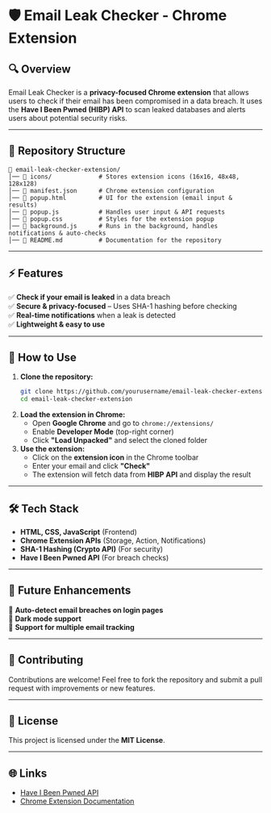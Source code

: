 # 🛡️ Email Leak Checker - Chrome Extension

## 🔍 Overview
Email Leak Checker is a **privacy-focused Chrome extension** that allows users to check if their email has been compromised in a data breach. It uses the **Have I Been Pwned (HIBP) API** to scan leaked databases and alerts users about potential security risks.

---

## 📂 Repository Structure
```
📁 email-leak-checker-extension/
│── 📁 icons/             # Stores extension icons (16x16, 48x48, 128x128)
│── 📄 manifest.json      # Chrome extension configuration
│── 📄 popup.html         # UI for the extension (email input & results)
│── 📄 popup.js           # Handles user input & API requests
│── 📄 popup.css          # Styles for the extension popup
│── 📄 background.js      # Runs in the background, handles notifications & auto-checks
│── 📄 README.md          # Documentation for the repository
```

---

## ⚡ Features
✅ **Check if your email is leaked** in a data breach  
✅ **Secure & privacy-focused** – Uses SHA-1 hashing before checking  
✅ **Real-time notifications** when a leak is detected  
✅ **Lightweight & easy to use**  

---

## 🚀 How to Use
1. **Clone the repository:**
   ```bash
   git clone https://github.com/yourusername/email-leak-checker-extension.git
   cd email-leak-checker-extension
   ```
2. **Load the extension in Chrome:**
   - Open **Google Chrome** and go to `chrome://extensions/`
   - Enable **Developer Mode** (top-right corner)
   - Click **"Load Unpacked"** and select the cloned folder
3. **Use the extension:**
   - Click on the **extension icon** in the Chrome toolbar
   - Enter your email and click **"Check"**
   - The extension will fetch data from **HIBP API** and display the result

---

## 🛠️ Tech Stack
- **HTML, CSS, JavaScript** (Frontend)
- **Chrome Extension APIs** (Storage, Action, Notifications)
- **SHA-1 Hashing (Crypto API)** (For security)
- **Have I Been Pwned API** (For breach checks)

---

## 📌 Future Enhancements
🔹 **Auto-detect email breaches on login pages**  
🔹 **Dark mode support**  
🔹 **Support for multiple email tracking**  

---

## 🤝 Contributing
Contributions are welcome! Feel free to fork the repository and submit a pull request with improvements or new features.

---

## 📜 License
This project is licensed under the **MIT License**.

---

## 🌐 Links
- [Have I Been Pwned API](https://haveibeenpwned.com/API/v3)
- [Chrome Extension Documentation](https://developer.chrome.com/docs/extensions/)

